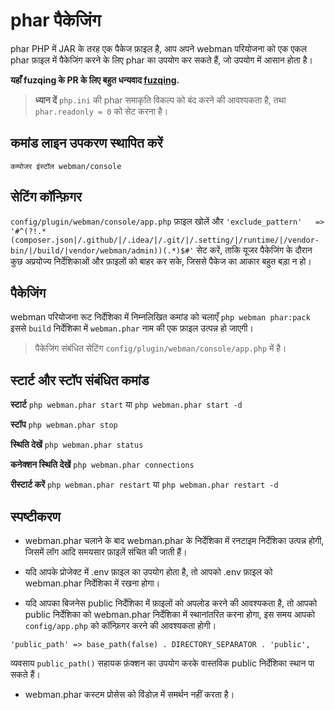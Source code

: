 # phar पैकेजिंग

phar PHP में JAR के तरह एक पैकेज फ़ाइल है, आप अपने webman परियोजना को एक एकल phar फ़ाइल में पैकेजिंग करने के लिए phar का उपयोग कर सकते हैं, जो उपयोग में आसान होता है।

**यहाँ fuzqing के PR के लिए बहुत धन्यवाद [fuzqing](https://github.com/fuzqing).**

> **ध्यान दें**
> `php.ini` की phar समाकृति विकल्प को बंद करने की आवश्यकता है, तथा `phar.readonly = 0` को सेट करना है।

## कमांड लाइन उपकरण स्थापित करें
`कम्पोजर इंस्टॉल webman/console`

## सेटिंग कॉन्फ़िगर
`config/plugin/webman/console/app.php` फ़ाइल खोलें और `'exclude_pattern'   => '#^(?!.*(composer.json|/.github/|/.idea/|/.git/|/.setting/|/runtime/|/vendor-bin/|/build/|vendor/webman/admin))(.*)$#'` सेट करें, ताकि यूजर पैकेजिंग के दौरान कुछ अप्रयोज्य निर्देशिकाओं और फ़ाइलों को बाहर कर सके, जिससे पैकेज का आकार बहुत बड़ा न हो।

## पैकेजिंग
webman परियोजना रूट निर्देशिका में निम्नलिखित कमांड को चलाएँ `php webman phar:pack`
इससे `build` निर्देशिका में `webman.phar` नाम की एक फ़ाइल उत्पन्न हो जाएगी।

> पैकेजिंग संबंधित सेटिंग `config/plugin/webman/console/app.php` में है।

## स्टार्ट और स्टॉप संबंधित कमांड
**स्टार्ट**
`php webman.phar start` या `php webman.phar start -d`

**स्टॉप**
`php webman.phar stop`

**स्थिति देखें**
`php webman.phar status`

**कनेक्शन स्थिति देखें**
`php webman.phar connections`

**रीस्टार्ट करें**
`php webman.phar restart` या `php webman.phar restart -d`


## स्पष्टीकरण
* webman.phar चलाने के बाद webman.phar के निर्देशिका में रनटाइम निर्देशिका उत्पन्न होगी, जिसमें लॉग आदि समयसार फ़ाइलें संचित की जाती हैं।

* यदि आपके प्रोजेक्ट में .env फ़ाइल का उपयोग होता है, तो आपको .env फ़ाइल को webman.phar निर्देशिका में रखना होगा।

* यदि आपका बिजनेस public निर्देशिका में फ़ाइलों को अपलोड करने की आवश्यकता है, तो आपको public निर्देशिका को webman.phar निर्देशिका में स्थानांतरित करना होगा, इस समय आपको `config/app.php` को कॉन्फ़िगर करने की आवश्यकता होगी।
```
'public_path' => base_path(false) . DIRECTORY_SEPARATOR . 'public',
```
व्यवसाय `public_path()` सहायक फ़ंक्शन का उपयोग करके वास्तविक public निर्देशिका स्थान पा सकते हैं।

* webman.phar कस्टम प्रोसेस को विंडोज़ में समर्थन नहीं करता है।
